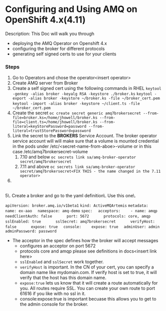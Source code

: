 # Configuring and Using AMQ on OpenShift 4.x(4.11)

Description: This Doc will walk you through

* deploying the AMQ Operator on Openshift 4.x
* configuring the broker for different protocols
* generating self signed certs to use for your clients

### **Steps**

1. Go to Operators and chose the operator\<insert operator>
2. Create AMQ server from Broker
3. Create a self signed cert using the following commands in RHEL
    `keytool -genkey -alias broker -keyalg RSA -keystore ./broker.ks`
    `keytool -export -alias broker -keystore ~/broker.ks -file ~/broker_cert.pem`
    `keytool -import -alias broker -keystore ~/client.ts -file ~/broker_cert.pem`
4.  Create the secret
    `oc create secret generic amq7brokersecret --from-file=broker.ks=/home/jhowell/broker.ks --from-file=client.ts=/home/jhowell/broker.ks --from-literal=keyStorePassword=password --from-literal=trustStorePassword=password`
5. Link the secret to the **BROKERS** Service Account. The broker operator service account will will make sure that a volume is mounted credential in the pods under /etc/\<secret-name-from-aboe>-volume or in this case /etc/amq7brokersecret-volume
    1. 7.10 and below
        `oc secrets link sa/amq-broker-operator secret/amq7brokersecret`
    2. 7.11 and above
        `oc secrets link sa/amq-broker-operator secret/amq7brokersecret<FIX THIS - the name changed in the 7.11 operator>`
6. 


<br>
5\. Create a broker and go to the yaml definition\. Use this one\. 

`apiVersion: broker.amq.io/v1beta1`
`kind: ActiveMQArtemis`
`metadata:`
`  name: ex-aao`
`  namespace: amq-demo`
`spec:`
`  acceptors:`
`    - name: amqp`
`      needClientAuth: false`
`      port: 5672`
`      protocols: core, amqp`
`      sslEnabled: true`
`      sslSecret: amq7brokersecret`
`      verifyHost: false`
`      expose: true`
`  console:`
`    expose: true`
`  adminUser: admin`
`  adminPassword: password`

* The acceptor in the spec defines how the broker will accept messages
    * configures an acceptor on port 5672
    * protocols core and amqp please see definitions in docs\<insert link here>
    * `sslEnabled` and `sslSecret` work together.
    * `verifyHost` is important. In the CN of your cert, you can specify a domain name like mydomain.com. If verify host is set to true, it will verify that the host has this domain name. 
    * `expose:true` lets us know that it will create a route automatically for you. All routes require SSL. You can create your own route to port 61616 if you like with no ssl in it.
    * console:expose:true is important becuase this allows you to get to the admin console for the broker. 